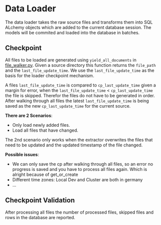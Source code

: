 # Data Loader

The data loader takes the raw source files and transforms them into SQL ALchemy objects which are added to
the current database session. The models will be commited and loaded into the database in batches.

## Checkpoint

All files to be loaded are generated using `yield_all_documents` in [file_walker.py](../../lib/file_handling/yield_documents.py).
Given a source directory this function returns the `file_path` and the `last_file_update_time`.
We use the `last_file_update_time` as the basis for the loader checkpoint mechanism.

A files `last_file_update_time` is compared to `cp_last_update_time` given a margin for error,
when the `last_file_update_time` < `cp_last_update_time` the file is skipped.
Therefor the files do not have to be generated in order.
After walking through all files the latest `last_file_update_time` is being saved as the new `cp_last_update_time`
for the current source.

**There are 2 Scenarios**:

* Only load newly added files.
* Load all files that have changed.

The 2nd scenario only works when the extractor overwrites the files that need to be updated
and the updated timestamp of the file changed.

**Possible issues**:

* We can only save the cp after walking through all files, so an error no progress is saved and you have to process all files again. Which is alright because of get_or_create
* Different time zones: Local Dev and Cluster are both in germany
* ...

## Checkpoint Validation

After processing all files the number of processed files, skipped files and rows in the database are reported.